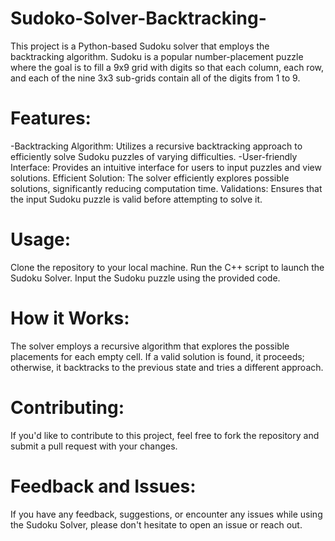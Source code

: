 # Sudoko-Solver-Backtracking-
This project is a Python-based Sudoku solver that employs the backtracking algorithm. Sudoku is a popular number-placement puzzle where the goal is to fill a 9x9 grid with digits so that each column, each row, and each of the nine 3x3 sub-grids contain all of the digits from 1 to 9.
# Features:

-Backtracking Algorithm: Utilizes a recursive backtracking approach to efficiently solve Sudoku puzzles of varying difficulties.
-User-friendly Interface: Provides an intuitive interface for users to input puzzles and view solutions.
Efficient Solution: The solver efficiently explores possible solutions, significantly reducing computation time.
Validations: Ensures that the input Sudoku puzzle is valid before attempting to solve it.

# Usage:
Clone the repository to your local machine.
Run the C++ script to launch the Sudoku Solver.
Input the Sudoku puzzle using the provided code.


# How it Works:
The solver employs a recursive algorithm that explores the possible placements for each empty cell. If a valid solution is found, it proceeds; otherwise, it backtracks to the previous state and tries a different approach.

# Contributing:
If you'd like to contribute to this project, feel free to fork the repository and submit a pull request with your changes.

# Feedback and Issues:
If you have any feedback, suggestions, or encounter any issues while using the Sudoku Solver, please don't hesitate to open an issue or reach out.


